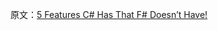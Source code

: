 原文：[5 Features C# Has That F# Doesn’t Have!](https://www.compositional-it.com/news-blog/5-features-that-c-has-that-f-doesnt-have/)